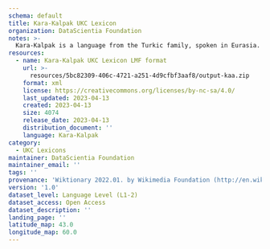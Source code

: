 ```yaml
---
schema: default
title: Kara-Kalpak UKC Lexicon
organization: DataScientia Foundation
notes: >-
  Kara-Kalpak is a language from the Turkic family, spoken in Eurasia. The UKC Lexicon of Kara-Kalpak is represented as a lexico-semantic network. It consists of words, word senses, synsets, as well as sense-level and synset-level relationships.
resources:
  - name: Kara-Kalpak UKC Lexicon LMF format
    url: >-
      resources/5bc82309-406c-4721-a251-4d9cfbf3aaf8/output-kaa.zip
    format: xml
    license: https://creativecommons.org/licenses/by-nc-sa/4.0/
    last_updated: 2023-04-13
    created: 2023-04-13
    size: 4074
    release_date: 2023-04-13
    distribution_document: ''
    language: Kara-Kalpak
category:
  - UKC Lexicons
maintainer: DataScientia Foundation
maintainer_email: ''
tags: ''
provenance: 'Wiktionary 2022.01. by Wikimedia Foundation (http://en.wiktionary.org); CogNet 2.1 by Khuyagbaatar Batsuren, National University of Mongolia (http://cognet.ukc.disi.unitn.it); Princeton WordNet 2.1 by Princeton University (https://wordnet.princeton.edu)'
version: '1.0'
dataset_level: Language Level (L1-2)
dataset_access: Open Access
dataset_description: ''
landing_page: ''
latitude_map: 43.0
longitude_map: 60.0
---
```

